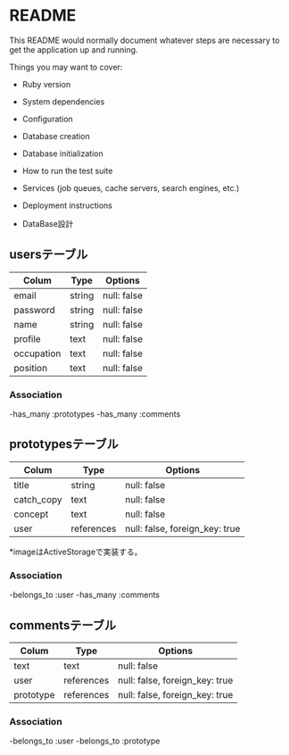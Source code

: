 # README

This README would normally document whatever steps are necessary to get the
application up and running.

Things you may want to cover:

* Ruby version

* System dependencies

* Configuration

* Database creation

* Database initialization

* How to run the test suite

* Services (job queues, cache servers, search engines, etc.)

* Deployment instructions

* DataBase設計

## usersテーブル

| Colum      | Type   | Options     |
|------------|--------|-------------|
| email      | string | null: false |
| password   | string | null: false |
| name       | string | null: false |
| profile    | text   | null: false |
| occupation | text   | null: false |
| position   | text   | null: false |

### Association
-has_many :prototypes
-has_many :comments

## prototypesテーブル

| Colum      | Type       | Options                        |
|------------|------------|--------------------------------|
| title      | string     | null: false                    |
| catch_copy | text       | null: false                    |
| concept    | text       | null: false                    |
| user       | references | null: false, foreign_key: true |
*imageはActiveStorageで実装する。

### Association
-belongs_to :user
-has_many :comments

## commentsテーブル

| Colum      | Type       | Options                        |
|------------|------------|--------------------------------|
| text       | text       | null: false                    |
| user       | references | null: false, foreign_key: true |
| prototype  | references | null: false, foreign_key: true |

### Association
-belongs_to :user
-belongs_to :prototype